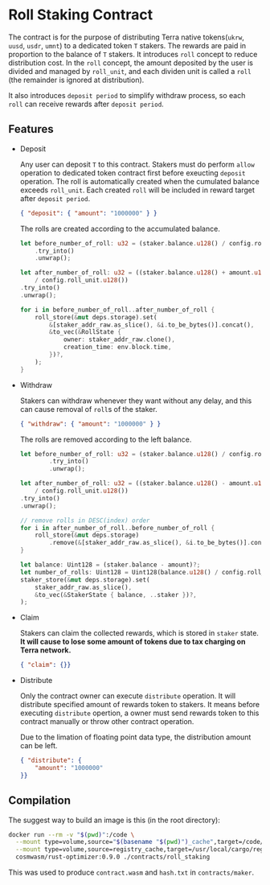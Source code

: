 # Roll Staking Contract

The contract is for the purpose of distributing Terra native tokens(`ukrw`, `uusd`, `usdr`, `umnt`) to a dedicated token `T` stakers. The rewards are paid in proportion to the balance of `T` stakers. It introduces `roll` concept to reduce distribution cost. In the `roll` concept, the amount deposited by the user is divided and managed by `roll_unit`, and each dividen unit is called a `roll` (the remainder is ignored at distribution). 

It also introduces `deposit period` to simplify withdraw process, so each `roll` can receive rewards after `deposit period`.

## Features

* Deposit

    Any user can deposit `T` to this contract. Stakers must do perform `allow` operation to dedicated token contract first before exeucting `deposit` operation. The roll is automatically created when the cumulated balance exceeds `roll_unit`. Each created `roll` will be included in reward target after `deposit period`.

    ```json
    { "deposit": { "amount": "1000000" } }
    ```

    The rolls are created according to the accumulated balance.

    ```rust
    let before_number_of_roll: u32 = (staker.balance.u128() / config.roll_unit.u128())
        .try_into()
        .unwrap();

    let after_number_of_roll: u32 = ((staker.balance.u128() + amount.u128())
        / config.roll_unit.u128())
    .try_into()
    .unwrap();

    for i in before_number_of_roll..after_number_of_roll {
        roll_store(&mut deps.storage).set(
            &[staker_addr_raw.as_slice(), &i.to_be_bytes()].concat(),
            &to_vec(&RollState {
                owner: staker_addr_raw.clone(),
                creation_time: env.block.time,
            })?,
        );
    }
    ```

* Withdraw

    Stakers can withdraw whenever they want without any delay, and this can cause removal of `roll`s of the staker. 

    ```json
    { "withdraw": { "amount": "1000000" } }
    ```

    The rolls are removed according to the left balance.

    ```rust
    let before_number_of_roll: u32 = (staker.balance.u128() / config.roll_unit.u128())
            .try_into()
            .unwrap();

    let after_number_of_roll: u32 = ((staker.balance.u128() - amount.u128())
        / config.roll_unit.u128())
    .try_into()
    .unwrap();

    // remove rolls in DESC(index) order
    for i in after_number_of_roll..before_number_of_roll {
        roll_store(&mut deps.storage)
            .remove(&[staker_addr_raw.as_slice(), &i.to_be_bytes()].concat());
    }

    let balance: Uint128 = (staker.balance - amount)?;
    let number_of_rolls: Uint128 = Uint128(balance.u128() / config.roll_unit.u128());
    staker_store(&mut deps.storage).set(
        staker_addr_raw.as_slice(),
        &to_vec(&StakerState { balance, ..staker })?,
    );
    ```
* Claim

    Stakers can claim the collected rewards, which is stored in `staker` state. **It will cause to lose some amount of tokens due to tax charging on Terra network.**

    ```json
    { "claim": {}}
    ```

* Distribute

    Only the contract owner can execute `distribute` operation. It will distribute specified amount of rewards token to stakers. It means before executing `distribute` opertion, a owner must send rewards token to this contract manually or throw other contract operation.
    
    Due to the limation of floating point data type, the distribution amount can be left. 

    ```json
    { "distribute": {
        "amount": "1000000"
    }}
    ```

## Compilation

The suggest way to build an image is this (in the root directory):

```sh
docker run --rm -v "$(pwd)":/code \
  --mount type=volume,source="$(basename "$(pwd)")_cache",target=/code/contracts/roll_staking/target \
  --mount type=volume,source=registry_cache,target=/usr/local/cargo/registry \
  cosmwasm/rust-optimizer:0.9.0 ./contracts/roll_staking
```

This was used to produce `contract.wasm` and `hash.txt` in `contracts/maker`.